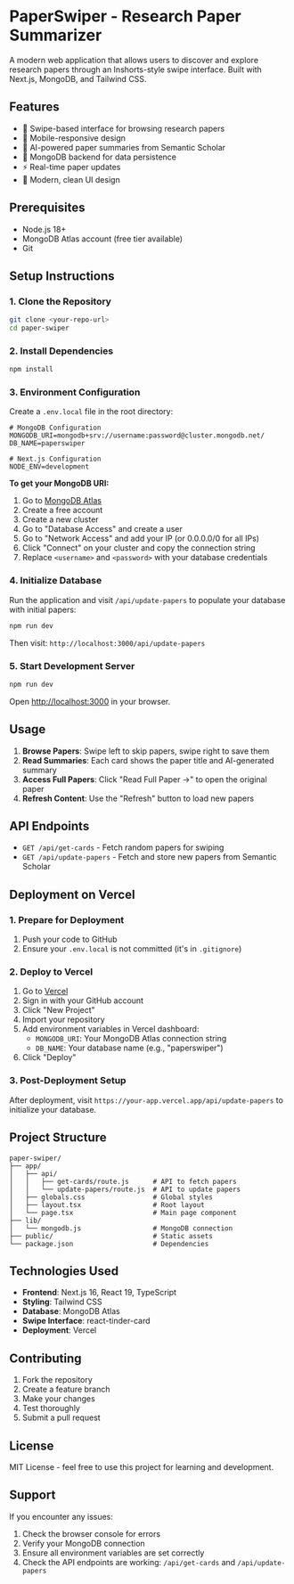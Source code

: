 # PaperSwiper - Research Paper Summarizer

A modern web application that allows users to discover and explore research papers through an Inshorts-style swipe interface. Built with Next.js, MongoDB, and Tailwind CSS.

## Features

- 🔄 Swipe-based interface for browsing research papers
- 📱 Mobile-responsive design
- 🤖 AI-powered paper summaries from Semantic Scholar
- 💾 MongoDB backend for data persistence
- ⚡ Real-time paper updates
- 🎨 Modern, clean UI design

## Prerequisites

- Node.js 18+ 
- MongoDB Atlas account (free tier available)
- Git

## Setup Instructions

### 1. Clone the Repository
```bash
git clone <your-repo-url>
cd paper-swiper
```

### 2. Install Dependencies
```bash
npm install
```

### 3. Environment Configuration

Create a `.env.local` file in the root directory:

```env
# MongoDB Configuration
MONGODB_URI=mongodb+srv://username:password@cluster.mongodb.net/
DB_NAME=paperswiper

# Next.js Configuration
NODE_ENV=development
```

**To get your MongoDB URI:**
1. Go to [MongoDB Atlas](https://www.mongodb.com/atlas)
2. Create a free account
3. Create a new cluster
4. Go to "Database Access" and create a user
5. Go to "Network Access" and add your IP (or 0.0.0.0/0 for all IPs)
6. Click "Connect" on your cluster and copy the connection string
7. Replace `<username>` and `<password>` with your database credentials

### 4. Initialize Database

Run the application and visit `/api/update-papers` to populate your database with initial papers:

```bash
npm run dev
```

Then visit: `http://localhost:3000/api/update-papers`

### 5. Start Development Server

```bash
npm run dev
```

Open [http://localhost:3000](http://localhost:3000) in your browser.

## Usage

1. **Browse Papers**: Swipe left to skip papers, swipe right to save them
2. **Read Summaries**: Each card shows the paper title and AI-generated summary
3. **Access Full Papers**: Click "Read Full Paper →" to open the original paper
4. **Refresh Content**: Use the "Refresh" button to load new papers

## API Endpoints

- `GET /api/get-cards` - Fetch random papers for swiping
- `GET /api/update-papers` - Fetch and store new papers from Semantic Scholar

## Deployment on Vercel

### 1. Prepare for Deployment

1. Push your code to GitHub
2. Ensure your `.env.local` is not committed (it's in `.gitignore`)

### 2. Deploy to Vercel

1. Go to [Vercel](https://vercel.com)
2. Sign in with your GitHub account
3. Click "New Project"
4. Import your repository
5. Add environment variables in Vercel dashboard:
   - `MONGODB_URI`: Your MongoDB Atlas connection string
   - `DB_NAME`: Your database name (e.g., "paperswiper")
6. Click "Deploy"

### 3. Post-Deployment Setup

After deployment, visit `https://your-app.vercel.app/api/update-papers` to initialize your database.

## Project Structure

```
paper-swiper/
├── app/
│   ├── api/
│   │   ├── get-cards/route.js      # API to fetch papers
│   │   └── update-papers/route.js  # API to update papers
│   ├── globals.css                 # Global styles
│   ├── layout.tsx                  # Root layout
│   └── page.tsx                    # Main page component
├── lib/
│   └── mongodb.js                  # MongoDB connection
├── public/                         # Static assets
└── package.json                    # Dependencies
```

## Technologies Used

- **Frontend**: Next.js 16, React 19, TypeScript
- **Styling**: Tailwind CSS
- **Database**: MongoDB Atlas
- **Swipe Interface**: react-tinder-card
- **Deployment**: Vercel

## Contributing

1. Fork the repository
2. Create a feature branch
3. Make your changes
4. Test thoroughly
5. Submit a pull request

## License

MIT License - feel free to use this project for learning and development.

## Support

If you encounter any issues:
1. Check the browser console for errors
2. Verify your MongoDB connection
3. Ensure all environment variables are set correctly
4. Check the API endpoints are working: `/api/get-cards` and `/api/update-papers`